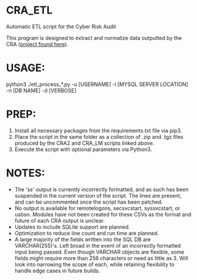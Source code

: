 # CRA_ETL
Automatic ETL script for the Cyber Risk Audit 

This program is designed to extract and normalize data outputted by the CRA ([project found here](https://github.com/sdshook/Audit)). 

# USAGE:
python3 ./etl_process_\*.py -u \[USERNAME] -l \[MYSQL SERVER LOCATION] -n \[DB NAME] -d \[VERBOSE]

# PREP:
1. Install all necessary packages from the requirements.txt file via pip3.
2. Place the script in the same folder as a collection of .zip and .tgz files produced by the CRA2 and CRA_LM scripts linked above.
3. Execute the script with optional parameters via Python3.

# NOTES:
- The 'ss' output is currently incorrectly formatted, and as such has been suspended in the current version of the script. The lines are present, and can be uncommented once the script has been patched.
- No output is available for remotelogons, secsvcstart, syssvcstart, or usbsn. Modules have not been created for these CSVs as the format and future of each CRA output is unclear.
- Updates to include SQLite support are planned.
- Optimization to reduce line count and run time are planned.
- A large majority of the fields written into the SQL DB are VARCHAR(255)'s. Left broad in the event of an incorrectly formatted input being passed. Even though VARCHAR objects are flexible, some fields might require more than 256 characters or need as little as 3. Will look into narrowing the scope of each, while retaining flexibility to handle edge cases in future builds.
